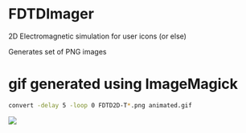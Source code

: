 # FDTDImager
2D Electromagnetic simulation for user icons (or else)

Generates set of PNG images

# gif generated using ImageMagick
```bash
convert -delay 5 -loop 0 FDTD2D-T*.png animated.gif
```

![](https://www.dropbox.com/s/sbz3tpjjhpanpbq/animated.gif?raw=1)



